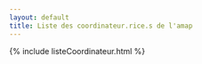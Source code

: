 ```yaml
---
layout: default
title: Liste des coordinateur.rice.s de l'amap
---
```


{% include listeCoordinateur.html %}